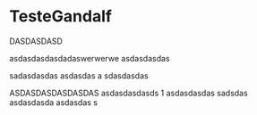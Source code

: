 # TesteGandalf

DASDASDASD

asdasdasdasdadaswerwerwe asdasdasdas

sadasdasdas
asdasdas
a
sdasdasdas


ASDASDASDASDASDAS
asdasdasdasds
1
asdasdasdas
sadsdas
asdasdasda
asdasdas
s
